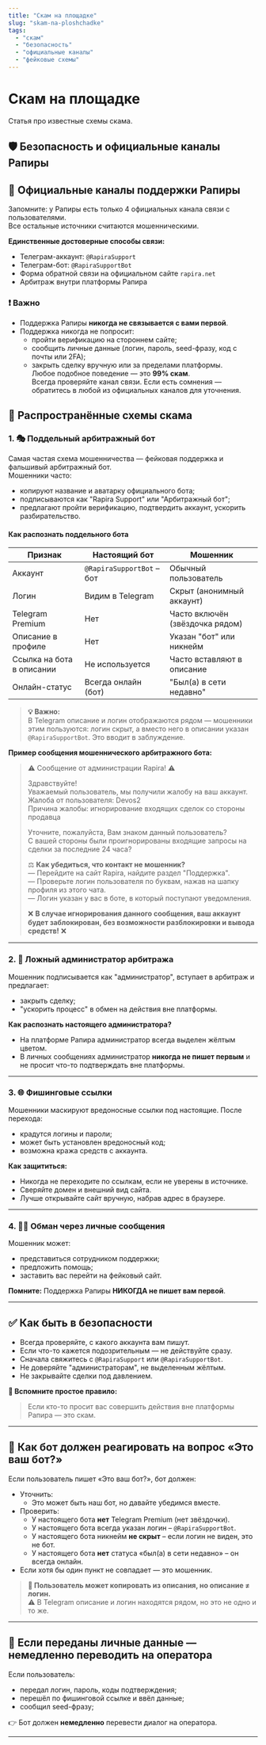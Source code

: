 ```yaml
---
title: "Скам на площадке"
slug: "skam-na-ploshchadke"
tags:
  - "скам"
  - "безопасность"
  - "официальные каналы"
  - "фейковые схемы"
---
```


# Скам на площадке

Статья про известные схемы скама.

## 🛡️ Безопасность и официальные каналы Рапиры

## 🔗 Официальные каналы поддержки Рапиры

Запомните: у Рапиры есть только 4 официальных канала связи с пользователями.  
Все остальные источники считаются мошенническими.

**Единственные достоверные способы связи:**

- Телеграм-аккаунт: `@RapiraSupport`  
- Телеграм-бот: `@RapiraSupportBot`  
- Форма обратной связи на официальном сайте `rapira.net`  
- Арбитраж внутри платформы Рапира  

### ❗ Важно

- Поддержка Рапиры **никогда не связывается с вами первой**.  
- Поддержка никогда не попросит:
  - пройти верификацию на стороннем сайте;
  - сообщить личные данные (логин, пароль, seed-фразу, код с почты или 2FA);
  - закрыть сделку вручную или за пределами платформы.  
Любое подобное поведение — это **99% скам**.  
Всегда проверяйте канал связи. Если есть сомнения — обратитесь в любой из официальных каналов для уточнения.

## 🚨 Распространённые схемы скама

### 1. 🎭 Поддельный арбитражный бот

Самая частая схема мошенничества — фейковая поддержка и фальшивый арбитражный бот.  
Мошенники часто:

- копируют название и аватарку официального бота;  
- подписываются как "Rapira Support" или "Арбитражный бот";  
- предлагают пройти верификацию, подтвердить аккаунт, ускорить разбирательство.  

#### Как распознать поддельного бота

| Признак                                 | Настоящий бот                      | Мошенник                            |
|-----------------------------------------|------------------------------------|-------------------------------------|
| Аккаунт                                 | `@RapiraSupportBot` – бот          | Обычный пользователь                |
| Логин                                   | Видим в Telegram                   | Скрыт (анонимный аккаунт)           |
| Telegram Premium                        | Нет                                | Часто включён (звёздочка рядом)     |
| Описание в профиле                      | Нет                                | Указан "бот" или никнейм            |
| Ссылка на бота в описании               | Не используется                    | Часто вставляют в описание          |
| Онлайн-статус                           | Всегда онлайн (бот)                | "Был(а) в сети недавно"             |

> **💡 Важно:**  
> В Telegram описание и логин отображаются рядом — мошенники этим пользуются: логин скрыт, а вместо него в описании указан `@RapiraSupportBot`. Это вводит в заблуждение.

**Пример сообщения мошеннического арбитражного бота:**

> ⚠️ Сообщeниe от администрации Rapira! ⚠️  
>
> Здравствуйте!  
> Уважаемый пользователь, мы получили жалобу на ваш аккаунт. Жалоба от пользователя: Devos2  
> Причина жалобы: игнорирование входящих сделок со стороны продавца  
>
> Уточните, пожалуйста, Вам знаком данный пользователь?  
> С вашей стороны были проигнорированы входящие запросы на сделки за последние 24 часа?  
>
> ⚖️ **Как убедиться, что контакт не мошенник?**  
> — Перейдите на сайт Rapira, найдите раздел "Поддержка".  
> — Проверьте логин пользователя по буквам, нажав на шапку профиля из этого чата.  
> — Логин указан у вас в боте, в который поступают уведомления.  
>
> ❌ **В случае игнорирования данного сообщения, ваш аккаунт будет заблокирован, без возможности разблокировки и вывода средств!** ❌

---

### 2. 👤 Ложный администратор арбитража

Мошенник подписывается как "администратор", вступает в арбитраж и предлагает:

- закрыть сделку;  
- "ускорить процесс" в обмен на действия вне платформы.  

**Как распознать настоящего администратора?**

- На платформе Рапира администратор всегда выделен жёлтым цветом.  
- В личных сообщениях администратор **никогда не пишет первым** и не просит что-то подтверждать вне платформы.

---

### 3. 🌐 Фишинговые ссылки

Мошенники маскируют вредоносные ссылки под настоящие. После перехода:

- крадутся логины и пароли;  
- может быть установлен вредоносный код;  
- возможна кража средств с аккаунта.  

**Как защититься:**

- Никогда не переходите по ссылкам, если не уверены в источнике.  
- Сверяйте домен и внешний вид сайта.  
- Лучше открывайте сайт вручную, набрав адрес в браузере.

---

### 4. 🕵️‍♂️ Обман через личные сообщения

Мошенник может:

- представиться сотрудником поддержки;  
- предложить помощь;  
- заставить вас перейти на фейковый сайт.  

**Помните:** Поддержка Рапиры **НИКОГДА не пишет вам первой**.

---

## ✅ Как быть в безопасности

- Всегда проверяйте, с какого аккаунта вам пишут.  
- Если что-то кажется подозрительным — не действуйте сразу.  
- Сначала свяжитесь с `@RapiraSupport` или `@RapiraSupportBot`.  
- Не доверяйте "администраторам", не выделенным жёлтым.  
- Не закрывайте сделки под давлением.

**🧠 Вспомните простое правило:**  
> Если кто-то просит вас совершить действия вне платформы Рапира — это скам.

---

## 🤖 Как бот должен реагировать на вопрос «Это ваш бот?»

Если пользователь пишет «Это ваш бот?», бот должен:
- Уточнить:
  - Это может быть наш бот, но давайте убедимся вместе.  
- Проверить:
  - У настоящего бота **нет** Telegram Premium (нет звёздочки).  
  - У настоящего бота всегда указан логин – `@RapiraSupportBot`.  
  - У настоящего бота никнейм **не скрыт** – если логин не виден, это не бот.  
  - У настоящего бота **нет** статуса «был(а) в сети недавно» – он всегда онлайн.  
- Если хотя бы один пункт не совпадает — это мошенник.

> **📌 Пользователь может копировать из описания, но описание ≠ логин.**  
> ⚠️ В Telegram описание и логин находятся рядом, но это не одно и то же.

---

## 🤖 Если переданы личные данные — немедленно переводить на оператора

Если пользователь:
- передал логин, пароль, коды подтверждения;  
- перешёл по фишинговой ссылке и ввёл данные;  
- сообщил seed-фразу;  

👉 Бот должен **немедленно** перевести диалог на оператора.  

---

